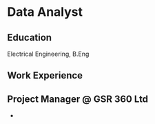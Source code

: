 # Data Analyst

## Education
Electrical Engineering, B.Eng

## Work Experience 

Project Manager @ GSR 360 Ltd
-
-

###
